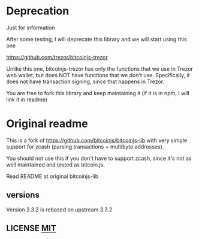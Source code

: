 Deprecation
===

Just for information

After some testing, I will deprecate this library and we will start using this one

https://github.com/trezor/bitcoinjs-trezor

Unlike this one, bitcoinjs-trezor has only the functions that we use in Trezor web wallet, but does NOT have functions that we don't use. Specifically, it does not have transaction signing, since that happens in Trezor.

You are free to fork this library and keep maintaining it (if it is in npm, I will link it in readme)

Original readme
===

This is a fork of https://github.com/bitcoinjs/bitcoinjs-lib with very simple support for zcash (parsing transactions + multibyte addresses).

You should not use this if you don't have to support zcash, since it's not as well maintained and tested as bitcoin.js.

Read README at original bitcoinjs-lib

## versions

Version 3.3.2 is rebased on upstream 3.3.2

## LICENSE [MIT](LICENSE)
